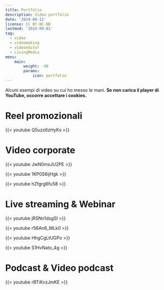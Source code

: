 ```yaml
---
title: Portfolio
description: Video portfolio
date: '2024-08-12'
license: CC BY-NC-ND
lastmod: '2024-09-01'
tag:
  - video
  - videomaking
  - videoeditor
  - LivingMedia
menu:
    main: 
        weight: -90
        params:
            icon: portfolio
---
```

Alcuni esempi di video su cui ho messo le mani.
**Se non carica il player di YouTube, occorre accettare i cookies.**

# Reel promozionali
{{< youtube Q5uzz6zHyKs >}}

# Video corporate
{{< youtube JwN0msJU2PE >}}

{{< youtube 1KP0S6ijHgk >}}

{{< youtube hZfgrg6fu58 >}}

# Live streaming & Webinar
{{< youtube jRSNn1dsgSI >}}

{{< youtube r56An6_MLk0 >}}

{{< youtube HhgCgLtUGPo >}}

{{< youtube S1HvNato_4g >}}

# Podcast & Video podcast
{{< youtube rBTiKvzJmKE >}}